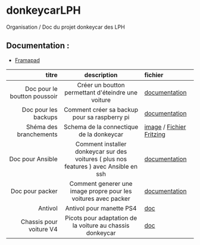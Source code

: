 # donkeycarLPH
Organisation / Doc du projet donkeycar des LPH

## Documentation :

- [Framapad](https://annuel.framapad.org/p/LPH-donkeycar)


titre | description | fichier
 ---: | :---: | :--- 
Doc pour le boutton poussoir | Créer un boutton permettant d'éteindre une voiture | [documentation](doc/boutton/Boutton_poussoir.md)
Doc pour les backups | Comment créer sa backup pour sa raspberry pi | [documentation](doc/backup/car-backup-procedure.md)
Shéma des branchements| Schema de la connectique de la donkeycar | [image](doc/schema/schema-electronique.png) / [Fichier Fritzing](doc/schema/shema-electronique.fzz)
Doc pour Ansible | Comment installer donkeycar sur des voitures ( plus nos features ) avec Ansible en ssh | [documentation](ansible/README.md)
Doc pour packer | Comment generer une image propre pour les voitures avec packer | [documentation](packer/README.md)
Antivol | Antivol pour manette PS4 | [doc](anti-theft-ps4/README.md)
Chassis pour voiture V4 | Picots pour adaptation de la voiture au chassis donkeycar | [doc](car-chassis/README.md)

